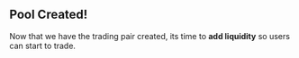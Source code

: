 ## Pool Created! <emoji id="tropical_fish"/>

Now that we have the trading pair created, its time to **add liquidity** so users can start to trade.